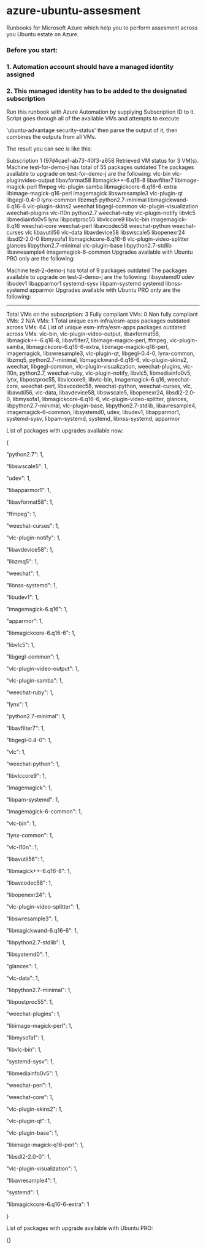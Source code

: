 # azure-ubuntu-assesment
Runbooks for Microsoft Azure which help you to perform assesment across you Ubuntu estate on Azure. 

### Before you start:
### 1. Automation account should have a managed identity assigned
### 2. This managed identity has to be added to the designated subscription

Run this runbook with Azure Automation by supplying Subscription ID to it.
Script goes through all of the available VMs and attempts to execute 

'ubuntu-advantage security-status' then parse the output of it, then combines the outputs from all VMs.

The result you can see is like this:

Subscription 1 (97d4cae1-ab73-40f3-a658
Retrieved VM status for 3 VM(s).
Machine test-for-demo-j has total of 55 packages outdated
The packages available to upgrade on test-for-demo-j are the following:
vlc-bin vlc-pluginvideo-output libavformat58 libmagick++-6.q16-8 libavfilter7 libimage-magick-perl ffmpeg vlc-plugin-samba libmagickcore-6.q16-6-extra libimage-magick-q16-perl imagemagick libswresample3 vlc-plugin-qt libgegl-0.4-0 lynx-common libzmq5 python2.7-minimal libmagickwand-6.q16-6 vlc-plugin-skins2 weechat libgegl-common vlc-plugin-visualization weechat-plugins vlc-l10n python2.7 weechat-ruby vlc-plugin-notify libvlc5 libmediainfo0v5 lynx libpostproc55 libvlccore9 libvlc-bin imagemagick-6.q16 weechat-core weechat-perl libavcodec58 weechat-python weechat-curses vlc libavutil56 vlc-data libavdevice58 libswscale5 libopenexr24 libsdl2-2.0-0 libmysofa1 libmagickcore-6.q16-6 vlc-plugin-video-splitter glances libpython2.7-minimal vlc-plugin-base libpython2.7-stdlib libavresample4 imagemagick-6-common
Upgrades available with Ubuntu PRO only are the following: 

Machine test-2-demo-j has total of 9 packages outdated
The packages available to upgrade on test-2-demo-j are the following:
libsystemd0 udev libudev1 libapparmor1 systemd-sysv libpam-systemd systemd libnss-systemd apparmor
Upgrades available with Ubuntu PRO only are the following: 

--------------------------------------------------------------------------------------------------------------

Total VMs on the subscription: 3
Fully compliant VMs: 0
Non fully compliant VMs: 2
N/A VMs: 1
Total unique esm-infra/esm-apps packages outdated across VMs: 64
List of unique esm-infra/esm-apps packages outdated across VMs: vlc-bin, vlc-plugin-video-output, libavformat58, libmagick++-6.q16-8, libavfilter7, libimage-magick-perl, ffmpeg, vlc-plugin-samba, libmagickcore-6.q16-6-extra, libimage-magick-q16-perl, imagemagick, libswresample3, vlc-plugin-qt, libgegl-0.4-0, lynx-common, libzmq5, python2.7-minimal, libmagickwand-6.q16-6, vlc-plugin-skins2, weechat, libgegl-common, vlc-plugin-visualization, weechat-plugins, vlc-l10n, python2.7, weechat-ruby, vlc-plugin-notify, libvlc5, libmediainfo0v5, lynx, libpostproc55, libvlccore9, libvlc-bin, imagemagick-6.q16, weechat-core, weechat-perl, libavcodec58, weechat-python, weechat-curses, vlc, libavutil56, vlc-data, libavdevice58, libswscale5, libopenexr24, libsdl2-2.0-0, libmysofa1, libmagickcore-6.q16-6, vlc-plugin-video-splitter, glances, libpython2.7-minimal, vlc-plugin-base, libpython2.7-stdlib, libavresample4, imagemagick-6-common, libsystemd0, udev, libudev1, libapparmor1, systemd-sysv, libpam-systemd, systemd, libnss-systemd, apparmor

List of packages with upgrades available now:

{

  "python2.7": 1,

  "libswscale5": 1,

  "udev": 1,

  "libapparmor1": 1,

  "libavformat58": 1,

  "ffmpeg": 1,

  "weechat-curses": 1,

  "vlc-plugin-notify": 1,

  "libavdevice58": 1,

  "libzmq5": 1,

  "weechat": 1,

  "libnss-systemd": 1,

  "libudev1": 1,

  "imagemagick-6.q16": 1,

  "apparmor": 1,

  "libmagickcore-6.q16-6": 1,

  "libvlc5": 1,

  "libgegl-common": 1,

  "vlc-plugin-video-output": 1,

  "vlc-plugin-samba": 1,

  "weechat-ruby": 1,

  "lynx": 1,

  "python2.7-minimal": 1,

  "libavfilter7": 1,

  "libgegl-0.4-0": 1,

  "vlc": 1,

  "weechat-python": 1,

  "libvlccore9": 1,

  "imagemagick": 1,

  "libpam-systemd": 1,

  "imagemagick-6-common": 1,

  "vlc-bin": 1,

  "lynx-common": 1,

  "vlc-l10n": 1,

  "libavutil56": 1,

  "libmagick++-6.q16-8": 1,

  "libavcodec58": 1,

  "libopenexr24": 1,

  "vlc-plugin-video-splitter": 1,

  "libswresample3": 1,

  "libmagickwand-6.q16-6": 1,

  "libpython2.7-stdlib": 1,

  "libsystemd0": 1,

  "glances": 1,

  "vlc-data": 1,

  "libpython2.7-minimal": 1,

  "libpostproc55": 1,

  "weechat-plugins": 1,

  "libimage-magick-perl": 1,

  "libmysofa1": 1,

  "libvlc-bin": 1,

  "systemd-sysv": 1,

  "libmediainfo0v5": 1,

  "weechat-perl": 1,

  "weechat-core": 1,

  "vlc-plugin-skins2": 1,

  "vlc-plugin-qt": 1,

  "vlc-plugin-base": 1,

  "libimage-magick-q16-perl": 1,

  "libsdl2-2.0-0": 1,

  "vlc-plugin-visualization": 1,

  "libavresample4": 1,

  "systemd": 1,

  "libmagickcore-6.q16-6-extra": 1

}



List of packages with upgrade available with Ubuntu PRO:

{}
